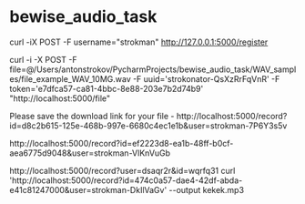 # bewise_audio_task



curl -iX POST -F username="strokman" http://127.0.0.1:5000/register


curl -i -X POST -F file=@/Users/antonstrokov/PycharmProjects/bewise_audio_task/WAV_samples/file_example_WAV_10MG.wav -F uuid='strokonator-QsXzRrFqVnR' -F token='e7dfca57-ca81-4bbc-8e88-203e7b2d74b9' "http://localhost:5000/file"

Please save the download link for your file - http://localhost:5000/record?id=d8c2b615-125e-468b-997e-6680c4ec1e1b&user=strokman-7P6Y3s5v

http://localhost:5000/record?id=ef2223d8-ea1b-48ff-b0cf-aea6775d9048&user=strokman-VlKnVuGb

http://localhost:5000/record?user=dsaqr2r&id=wqrfq31
curl 'http://localhost:5000/record?id=474c0a57-dae4-42df-abda-e41c81247000&user=strokman-DkIlVaGv' --output kekek.mp3
